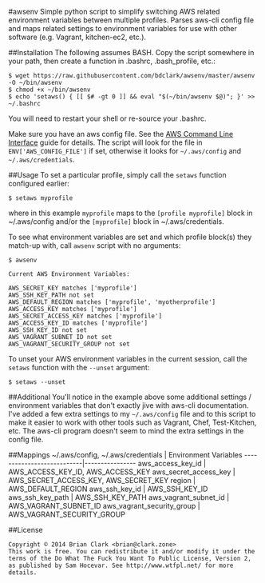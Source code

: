#awsenv
Simple python script to simplify switching AWS related environment variables
between multiple profiles. Parses aws-cli config file and maps related settings
to environment variables for use with other software (e.g. Vagrant, kitchen-ec2,
etc.).


##Installation
The following assumes BASH. Copy the script somewhere in your path, then create a
function in .bashrc, .bash_profile, etc.:

```
$ wget https://raw.githubusercontent.com/bdclark/awsenv/master/awsenv -O ~/bin/awsenv
$ chmod +x ~/bin/awsenv
$ echo 'setaws() { [[ $# -gt 0 ]] && eval "$(~/bin/awsenv $@)"; }' >> ~/.bashrc
```
You will need to restart your shell or re-source your .bashrc.

Make sure you have an aws config file. See the
[AWS Command Line Interface](http://docs.aws.amazon.com/cli/latest/userguide/cli-chap-getting-started.html)
guide for details. The script will look for the file in `ENV['AWS_CONFIG_FILE']`
if set, otherwise it looks for `~/.aws/config` and `~/.aws/credentials`.

##Usage
To set a particular profile, simply call the `setaws` function configured
earlier:
```
$ setaws myprofile
```
where in this example `myprofile` maps to the `[profile myprofile]` block
in ~/.aws/config and/or the `[myprofile]` block in ~/.aws/credentials.

To see what environment variables are set and which profile block(s) they
match-up with, call `awsenv` script with no arguments:
```
$ awsenv

Current AWS Environment Variables:

AWS_SECRET_KEY matches ['myprofile']
AWS_SSH_KEY_PATH not set
AWS_DEFAULT_REGION matches ['myprofile', 'myotherprofile']
AWS_ACCESS_KEY matches ['myprofile']
AWS_SECRET_ACCESS_KEY matches ['myprofile']
AWS_ACCESS_KEY_ID matches ['myprofile']
AWS_SSH_KEY_ID not set
AWS_VAGRANT_SUBNET_ID not set
AWS_VAGRANT_SECURITY_GROUP not set
```

To unset your AWS environment variables in the current session, call the
`setaws` function with the `--unset` argument:
```
$ setaws --unset
```

##Additional
You'll notice in the example above some additional settings / environment
variables that don't exactly jive with aws-cli documentation.  I've added a few
extra settings to my `~/.aws/config` file and to this script to
make it easier to work with other tools such as Vagrant, Chef, Test-Kitchen, etc.
The aws-cli program doesn't seem to mind the extra settings in the config file.

##Mappings
~/.aws/config,  ~/.aws/credentials | Environment Variables
---------------------------|----------------
aws_access_key_id          | AWS_ACCESS_KEY_ID, AWS_ACCESS_KEY
aws_secret_access_key      | AWS_SECRET_ACCESS_KEY, AWS_SECRET_KEY
region                     | AWS_DEFAULT_REGION
aws_ssh_key_id             | AWS_SSH_KEY_ID
aws_ssh_key_path           | AWS_SSH_KEY_PATH
aws_vagrant_subnet_id      | AWS_VAGRANT_SUBNET_ID
aws_vagrant_security_group | AWS_VAGRANT_SECURITY_GROUP

##License
```
Copyright © 2014 Brian Clark <brian@clark.zone>
This work is free. You can redistribute it and/or modify it under the
terms of the Do What The Fuck You Want To Public License, Version 2,
as published by Sam Hocevar. See http://www.wtfpl.net/ for more details.
```
